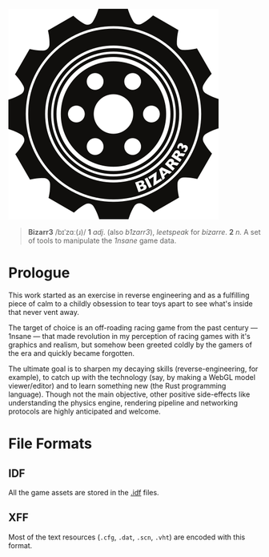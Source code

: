 ![BIZARR3](logo.png)

> **Bizarr3** /bɪˈzɑː(ɹ)/ **1** _adj_. (also *b1zarr3*), *leetspeak* for *bizarre*. **2** _n._ A set of tools to manipulate the _1nsane_ game data.


# Prologue
This work started as an exercise in reverse engineering and as a fulfilling piece of calm to a childly obsession to tear toys apart to see what's inside that never vent away.

The target of choice is an off-roading racing game from the past century — 1nsane — that made revolution in my perception of racing games with it's graphics and realism, but somehow been greeted coldly by the gamers of the era and quickly became forgotten.

The ultimate goal is to sharpen my decaying skills (reverse-engineering, for example), to catch up with the technology (say, by making a WebGL model viewer/editor) and to learn something new (the Rust programming language). Though not the main objective, other positive side-effects like understanding the physics engine, rendering pipeline and networking protocols are highly anticipated and welcome.

# File Formats
## IDF
All the game assets are stored in the [.idf](idf_format.md) files.
## XFF
Most of the text resources (`.cfg`, `.dat`, `.scn`, `.vht`) are encoded with this format.
